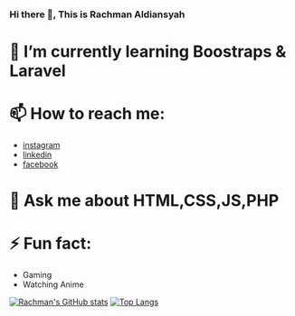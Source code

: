 ### Hi there 👋, This is Rachman Aldiansyah
# 🌱 I’m currently learning Boostraps & Laravel
# 📫 How to reach me:
- [instagram](https://www.instagram.com/rachman2108/)
- [linkedin](https://www.linkedin.com/in/rachman-aldiansyah-a00a7a222/)
- [facebook](https://www.facebook.com/rachman.aldiansyah.52/)
# 💬 Ask me about HTML,CSS,JS,PHP
# ⚡ Fun fact:
- Gaming
- Watching Anime

[![Rachman's GitHub stats](https://github-readme-stats.vercel.app/api?username=RACHMAN21&layout=default&show_icons=true&theme=cobalt)](https://github.com/RACHMAN21/github-readme-stats)
[![Top Langs](https://github-readme-stats.vercel.app/api/top-langs/?username=RACHMAN21&layout=default&theme=cobalt)](https://github.com/RACHMAN21/github-readme-stats)

<!--
**RACHMAN21/RACHMAN21** is a ✨ _special_ ✨ repository because its `README.md` (this file) appears on your GitHub profile.

Here are some ideas to get you started:

- 🔭 I’m currently working on ...
- 🌱 I’m currently learning ...
- 👯 I’m looking to collaborate on ...
- 🤔 I’m looking for help with ...
- 💬 Ask me about ...
- 📫 How to reach me: ...
- 😄 Pronouns: ...
- ⚡ Fun fact: ...
-->
